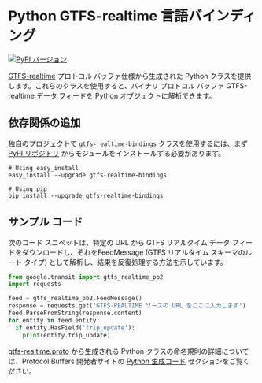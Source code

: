 # Python GTFS-realtime 言語バインディング

[![PyPI バージョン](https://badge.fury.io/py/gtfs-realtime-bindings.svg)](http://badge.fury.io/py/gtfs-realtime-bindings)

[GTFS-realtime](https://github.com/google/transit/tree/master/gtfs-realtime) プロトコル バッファ仕様から生成された Python クラスを提供します。これらのクラスを使用すると、バイナリ プロトコル バッファ GTFS-realtime データ フィードを Python オブジェクトに解析できます。

## 依存関係の追加

独自のプロジェクトで `gtfs-realtime-bindings` クラスを使用するには、まず [PyPI リポジトリ](https://pypi.python.org/pypi/gtfs-realtime-bindings) からモジュールをインストールする必要があります。

```
# Using easy_install
easy_install --upgrade gtfs-realtime-bindings

# Using pip
pip install --upgrade gtfs-realtime-bindings
```

## サンプル コード

次のコード スニペットは、特定の URL から GTFS リアルタイム データ フィードをダウンロードし、それをFeedMessage (GTFS リアルタイム スキーマのルート タイプ) として解析し、結果を反復処理する方法を示しています。

```python
from google.transit import gtfs_realtime_pb2
import requests

feed = gtfs_realtime_pb2.FeedMessage()
response = requests.get('GTFS-REALTIME ソースの URL をここに入力します')
feed.ParseFromString(response.content)
for entity in feed.entity:
  if entity.HasField('trip_update'):
    print(entity.trip_update)
```

[gtfs-realtime.proto](https://github.com/google/transit/blob/master/gtfs-realtime/proto/gtfs-realtime.proto) から生成される Python クラスの命名規則の詳細については、Protocol Buffers 開発者サイトの [Python 生成コード](https://developers.google.com/protocol-buffers/docs/reference/python-generated) セクションをご覧ください。